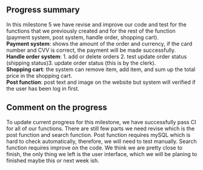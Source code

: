 ## Progress summary 
In this milestone 5 we have revise and improve our code and test for the functions that we previously created and for the rest of the function (payment system, post system, handle order, shopping cart). 
<br />
**Payment system**: shows the amount of the order and currency, if the card number and CVV is correct, the payment will be made successfully. 
<br />
**Handle order system**: 1. add or delete orders 2. test update order status (shipping status)3. update order status (this is by the clerk). 
<br />
**Shopping cart**: the system can remove item, add item, and sum up the total price in the shopping cart. 
<br />
**Post function**: post text and image on the website but system will verified if the user has been log in first. 


## Comment on the progress
To update current progress for this milestone, we have successfully pass CI for all of our functions. There are still few parts we need revise which is the post function and search function. Post function requires mySQL which is hard to check automatically, therefore, we will need to test manually. Search function requires improve on the code. We think we are pretty close to finish, the only thing we left is the user interface, which we will be planing to finished maybe this or next week ish. 